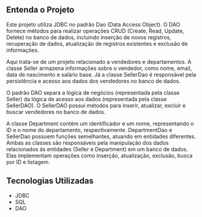 ## Entenda o Projeto

Este projeto utiliza JDBC no padrão Dao (Data Access Object). O DAO fornece métodos para realizar operações CRUD (Create, Read, Update, Delete) no banco de dados, incluindo inserção de novos registros, recuperação de dados, atualização de registros existentes e exclusão de informações.

Aqui trata-se de um projeto relacionado a vendedores e departamentos. A classe Seller armazena informações sobre o vendedor, como nome, email, data de nascimento e salário base. Já a classe SellerDao é responsável pela persistência e acesso aos dados dos vendedores no banco de dados.

O padrão DAO separa a lógica de negócios (representada pela classe Seller) da lógica de acesso aos dados (representada pela classe SellerDAO). O SellerDAO possui métodos para inserir, atualizar, excluir e buscar vendedores no banco de dados.

A classe Department contém um identificador e um nome, representando o ID e o nome do departamento, respectivamente. DepartmentDao e SellerDao possuem funções semelhantes, atuando em entidades diferentes. Ambas as classes são responsáveis pela manipulação dos dados relacionados às entidades (Seller e Department) em um banco de dados. Elas implementam operações como inserção, atualização, exclusão, busca por ID e listagem.

## Tecnologias Utilizadas

- JDBC
- SQL
- DAO

